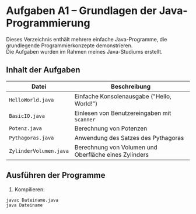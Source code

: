 # Aufgaben A1 – Grundlagen der Java-Programmierung

Dieses Verzeichnis enthält mehrere einfache Java-Programme, die grundlegende Programmierkonzepte demonstrieren.  
Die Aufgaben wurden im Rahmen meines Java-Studiums erstellt.

## Inhalt der Aufgaben

| Datei                    | Beschreibung                                           |
|--------------------------|--------------------------------------------------------|
| `HelloWorld.java`        | Einfache Konsolenausgabe ("Hello, World!")             |
| `BasicIO.java`           | Einlesen von Benutzereingaben mit `Scanner`            |
| `Potenz.java`            | Berechnung von Potenzen            |
| `Pythagoras.java`        | Anwendung des Satzes des Pythagoras                    |
| `ZylinderVolumen.java`   | Berechnung von Volumen und Oberfläche eines Zylinders  |

## Ausführen der Programme

1. Kompilieren:
```bash
javac Dateiname.java
java Dateiname
